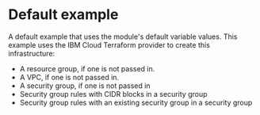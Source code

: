 # Default example

A default example that uses the module's default variable values.
This example uses the IBM Cloud Terraform provider to create this infrastructure:

 - A resource group, if one is not passed in.
 - A VPC, if one is not passed in.
 - A security group, if one is not passed in
 - Security group rules with CIDR blocks in a security group
 - Security group rules with an existing security group in a security group

<!-- Add your example and link to it from the module's main readme file. -->
